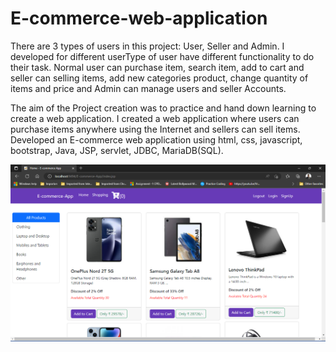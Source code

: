 # E-commerce-web-application

There are 3 types of users in this project: User, Seller and Admin. I developed for different userType of user have different functionality to do their task. Normal user can purchase item, search item, add to cart and seller can selling items, add new categories product, change quantity of items and price and Admin can manage users and seller Accounts.

The aim of the Project creation was to practice and hand down learning to create a web application. I created a web application where users can purchase items anywhere using the Internet and sellers can sell items. Developed an E-commerce web application using html, css, javascript, bootstrap, Java, JSP, servlet, JDBC, MariaDB(SQL). 


<img src="project-demo/1.png"></img>
